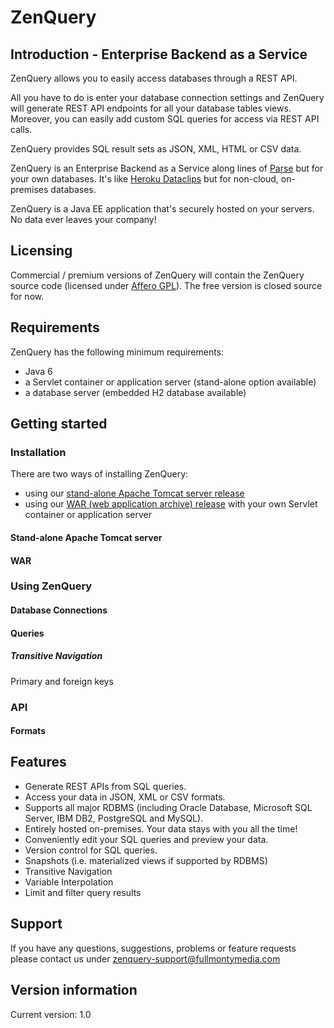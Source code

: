 ZenQuery
========

## Introduction - Enterprise Backend as a Service

ZenQuery allows you to easily access databases through a REST API.

All you have to do is enter your database connection settings and ZenQuery will generate REST API endpoints for all
your database tables views. Moreover, you can easily add custom SQL queries for access via REST API calls.

ZenQuery provides SQL result sets as JSON, XML, HTML or CSV data.

ZenQuery is an Enterprise Backend as a Service along lines of [Parse](https://parse.com/) but for your own databases.
It's like [Heroku Dataclips](https://devcenter.heroku.com/articles/dataclips) but for non-cloud, on-premises databases.

ZenQuery is a Java EE application that's securely hosted on your servers. No data ever leaves your company!

## Licensing

Commercial / premium versions of ZenQuery will contain the ZenQuery source code (licensed under
[Affero GPL](http://www.gnu.org/licenses/agpl-3.0.html)). The free version is closed source for now.

## Requirements

ZenQuery has the following minimum requirements:

* Java 6
* a Servlet container or application server (stand-alone option available)
* a database server (embedded H2 database available)

## Getting started

### Installation

There are two ways of installing ZenQuery:

* using our [stand-alone Apache Tomcat server release](#stand-alone)
* using our [WAR (web application archive) release](#war) with your own Servlet container or application server

#### <a name="stand-alone"></a>Stand-alone Apache Tomcat server

#### <a name="war"></a>WAR

### Using ZenQuery

#### Database Connections

#### Queries

##### Transitive Navigation

Primary and foreign keys

### API

#### Formats

## Features

* Generate REST APIs from SQL queries.
* Access your data in JSON, XML or CSV formats.
* Supports all major RDBMS (including Oracle Database, Microsoft SQL Server, IBM DB2, PostgreSQL and MySQL).
* Entirely hosted on-premises. Your data stays with you all the time!
* Conveniently edit your SQL queries and preview your data.
* Version control for SQL queries.
* Snapshots (i.e. materialized views if supported by RDBMS)
* Transitive Navigation
* Variable Interpolation
* Limit and filter query results

## Support

If you have any questions, suggestions, problems or feature requests please contact us under
[zenquery-support@fullmontymedia.com](mailto:zenquery-support@fullmontymedia.com)

## Version information

Current version: 1.0
